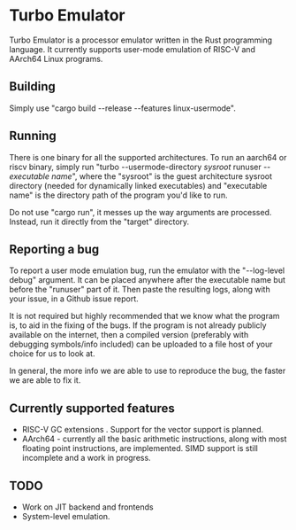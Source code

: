 
# Turbo Emulator
Turbo Emulator is a processor emulator written in the Rust programming language. It currently supports user-mode emulation of RISC-V and AArch64 Linux programs.

## Building
Simply use "cargo build --release --features linux-usermode".

## Running

There is one binary for all the supported architectures. To run an aarch64 or riscv binary, simply run "turbo --usermode-directory <i>sysroot</i> runuser -- <i>executable name</i>", where the "sysroot" is the guest architecture sysroot directory (needed for dynamically linked executables) and "executable name" is the directory path of the program you'd like to run.

Do not use "cargo run", it messes up the way arguments are processed. Instead, run it directly from the "target" directory.

## Reporting a bug
To report a user mode emulation bug, run the emulator with the "--log-level debug" argument. It can be placed anywhere after the executable name but before the "runuser" part of it. Then paste the resulting logs, along with your issue, in a Github issue report.

It is not required but highly recommended that we know what the program is, to aid in the fixing of the bugs.  If the program is not already publicly available on the internet, then a compiled version (preferably with debugging symbols/info included) can be uploaded to a file host of your choice for us to look at.

In general, the more info we are able to use to reproduce the bug, the faster we are able to fix it.

## Currently supported features
* RISC-V GC extensions . Support for the vector support is planned.
* AArch64 - currently all the basic arithmetic instructions, along with most floating point instructions, are implemented. SIMD support is still incomplete and a work in progress.

## TODO
* Work on JIT backend and frontends
* System-level emulation.
